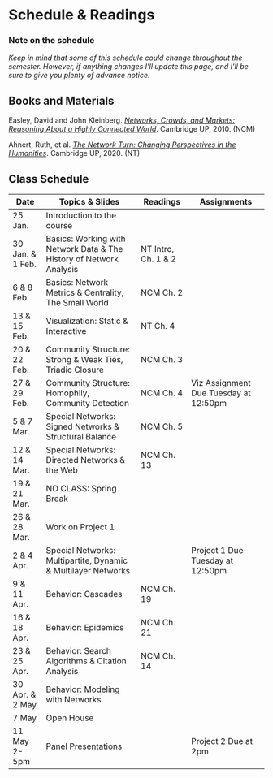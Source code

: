 # Schedule & Readings

### Note on the schedule

*Keep in mind that some of this schedule could change throughout the semester. However, if anything changes I'll update this page, and I'll be sure to give you plenty of advance notice.*

## Books and Materials

Easley, David and John Kleinberg. [*Networks, Crowds, and Markets: Reasoning About a Highly Connected World*](https://www.cs.cornell.edu/home/kleinber/networks-book/networks-book.pdf). Cambridge UP, 2010. (NCM)

Ahnert, Ruth, et al. [*The Network Turn: Changing Perspectives in the Humanities*](https://doi.org/10.1017/9781108866804). Cambridge UP, 2020. (NT)

## Class Schedule

Date|Topics & Slides|Readings|Assignments
--|---|---|---
25 Jan.|Introduction to the course|
30 Jan. & 1 Feb.|Basics: Working with Network Data & The History of Network Analysis|NT Intro, Ch. 1 & 2
6 & 8 Feb.|Basics: Network Metrics & Centrality, The Small World|NCM Ch. 2
13 & 15 Feb.|Visualization: Static & Interactive|NT Ch. 4
20 & 22 Feb.|Community Structure: Strong & Weak Ties, Triadic Closure|NCM Ch. 3
27 & 29 Feb.|Community Structure: Homophily, Community Detection|NCM Ch. 4|Viz Assignment Due Tuesday at 12:50pm
5 & 7 Mar.|Special Networks: Signed Networks & Structural Balance|NCM Ch. 5
12 & 14 Mar.|Special Networks:  Directed Networks & the Web|NCM Ch. 13
19 & 21 Mar.|NO CLASS: Spring Break
26 & 28 Mar.|Work on Project 1
2 & 4 Apr.|Special Networks: Multipartite, Dynamic & Multilayer Networks||Project 1 Due Tuesday at 12:50pm
9 & 11 Apr.|Behavior: Cascades|NCM Ch. 19
16 & 18 Apr.|Behavior: Epidemics|NCM Ch. 21
23 & 25 Apr.|Behavior: Search Algorithms & Citation Analysis|NCM Ch. 14
30 Apr. & 2 May|Behavior: Modeling with Networks|
7 May|Open House||
11 May 2-5pm|Panel Presentations||Project 2 Due at 2pm